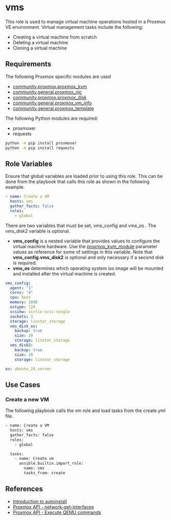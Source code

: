 vms
=========

This role is used to manage virtual machine operations hosted in a Proxmox VE environment. Virtual management tasks include the following:

- Creating a virtual machine from scratch
- Deleting a virtual machine
- Cloning a virtual machine

Requirements
------------

The following Proxmox specific modules are used 
 
- [community.proxmox.proxmox_kvm](https://docs.ansible.com/ansible/latest/collections/community/general/proxmox_kvm_module.html)
- [community.general.proxmox_nic](https://docs.ansible.com/ansible/latest/collections/community/general/proxmox_nic_module.html)
- [community.proxmox.proxmox_disk](https://docs.ansible.com/ansible/latest/collections/community/general/proxmox_disk_module.html)
- [community.general.proxmox_vm_info](https://docs.ansible.com/ansible/latest/collections/community/general/proxmox_vm_info_module.html)
- [community.general.proxmox_template](https://docs.ansible.com/ansible/latest/collections/community/general/proxmox_template_module.html)

The following Python modules are required:
- proxmoxer
- requests

```bash
python -m pip install proxmoxer
python -m pip install requests
```

Role Variables
--------------

Ensure that global variables are loaded prior to using this role. This can be done from the playbook that calls this role as shown in the following example.

```yaml
- name: Create a VM
  hosts: vms
  gather_facts: false
  roles:
    - global
```

There are two variables that must be set, vms_config and vms_os . The vms_disk2 variable is optional.

- **vms_config** is a nested variable that provides values to configure the virtual machine hardware. Use the [proxmox_kvm_module](https://docs.ansible.com/ansible/latest/collections/community/general/proxmox_kvm_module.html#parameters) parameter values as reference for some of settings in this variable. Note that **vms_config.vms_disk2** is optional and only necessary if a second disk is required.
- **vms_os** determines which operating system iso image will be mounted and installed after the virtual machine is created.

```yaml
vms_config:
  agent: "1"
  cores: "4"
  cpu: host
  memory: 2048
  ostype: l26
  scsihw: virtio-scsi-single
  sockets: 1
  storage: linstor_storage
  vms_disk_os: 
    backup: true
    size: 20
    storage: linstor_storage
  vms_disk2:
    backup: true
    size: 20
    storage: linstor_storage

os: ubuntu_24_server
```

Use Cases
----------------

### Create a new VM

The following playbook calls the vm role and load tasks from the create.yml file.

```bash
- name: Create a VM
  hosts: vms
  gather_facts: false
  roles:
    - global

  tasks:
    - name: Create vm
      ansible.builtin.import_role:
        name: vms
        tasks_from: create
```

References
-----------
- [Introduction to autoinstall](https://canonical-subiquity.readthedocs-hosted.com/en/latest/intro-to-autoinstall.html)
- [Proxmox API - network-get-interfaces](https://pve.proxmox.com/pve-docs/api-viewer/index.html#/nodes/{node}/qemu/{vmid}/agent/network-get-interfaces)
- [Proxmox API - Execute QEMU commands](https://pve.proxmox.com/pve-docs/api-viewer/index.html#/nodes/{node}/qemu/{vmid}/monitor)